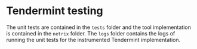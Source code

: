 # Tendermint testing

The unit tests are contained in the `tests` folder and the tool implementation is contained in the `netrix` folder. The `logs` folder contains the logs of running the unit tests for the instrumented Tendermint implementation.